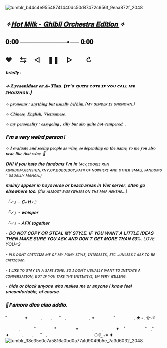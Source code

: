 ![tumblr_b44c4e95548741440dc50d87472c956f_9eaa872f_2048](https://github.com/lycaenidaer/lycaenidaer/assets/156435861/52688730-fbc9-4acf-933c-5a2ac44c387a)
  ## *✧[𝐇𝐨𝐭 𝐌𝐢𝐥𝐤 - 𝐆𝐡𝐢𝐛𝐥𝐢 𝐎𝐫𝐜𝐡𝐞𝐬𝐭𝐫𝐚 𝐄𝐝𝐢𝐭𝐢𝐨𝐧 ](https://youtu.be/4LotIRFH_mw?si=9lPl9JsRpLjtHcz-)✧* ㅤㅤ ㅤㅤ 
  ## 𝟎:𝟎𝟎 ──────────•── 𝟎:𝟎𝟎
  ##  ♥︎ㅤ ⇆ㅤ ◁ㅤ ❚❚ ㅤ▷ ㅤㅤ↻﻿
  *𝐛𝐫𝐢𝐞𝐟𝐥𝐲 :*
  ### *⟢ 𝐋𝐲𝐜𝐚𝐞𝐧𝐢𝐝𝐚𝐞𝐫 𝐨𝐫 𝐀-𝐓𝐢𝐚𝐧.* *(ɪᴛ's qᴜɪᴛᴇ ᴄᴜᴛᴇ ɪꜰ ʏᴏᴜ ᴄᴀʟʟ ᴍᴇ ᴢʜᴏᴜᴢʜᴏᴜ.)*

*⟢ 𝐩𝐫𝐨𝐧𝐨𝐮𝐧𝐬 : 𝐚𝐧𝐲𝐭𝐡𝐢𝐧𝐠 𝐛𝐮𝐭 𝐮𝐬𝐮𝐚𝐥𝐥𝐲 𝐡𝐞/𝐡𝐢𝐦. (ᴍʏ ɢᴇɴᴅᴇʀ ɪs ᴜɴᴋɴᴏᴡɴ.)*

*⟢ 𝐂𝐡𝐢𝐧𝐞𝐬𝐞, 𝐄𝐧𝐠𝐥𝐢𝐬𝐡, 𝐕𝐢𝐞𝐭𝐧𝐚𝐦𝐞𝐬𝐞.*

*⟢ 𝐦𝐲 𝐩𝐞𝐫𝐬𝐨𝐧𝐚𝐥𝐢𝐭𝐲 : 𝐞𝐚𝐬𝐲𝐠𝐨𝐢𝐧𝐠 , 𝐬𝐢𝐥𝐥𝐲 𝐛𝐮𝐭 𝐚𝐥𝐬𝐨 𝐪𝐮𝐢𝐭𝐞 𝐡𝐨𝐭-𝐭𝐞𝐦𝐩𝐞𝐫𝐞𝐝...*
 
  ### *𝐈'𝐦 𝐚 𝐯𝐞𝐫𝐲 𝐰𝐞𝐢𝐫𝐝 𝐩𝐞𝐫𝐬𝐨𝐧 !*

*⟢ 𝐈 𝐞𝐯𝐚𝐥𝐮𝐚𝐭𝐞 𝐚𝐧𝐝 𝐬𝐞𝐞𝐢𝐧𝐠 𝐩𝐞𝐨𝐩𝐥𝐞 𝐚𝐬 𝐰𝐢𝐧𝐞, 𝐬𝐨 𝐝𝐞𝐩𝐞𝐧𝐝𝐢𝐧𝐠 𝐨𝐧 𝐭𝐡𝐞 𝐧𝐚𝐦𝐞, 𝐭𝐨 𝐦𝐞 𝐲𝐨𝐮 𝐚𝐥𝐬𝐨 𝐭𝐚𝐬𝐭𝐞 𝐥𝐢𝐤𝐞 𝐭𝐡𝐚𝐭 𝐰𝐢𝐧𝐞. 🍷*

*𝐃𝐍𝐈 𝐢𝐟 𝐲𝐨𝐮 𝐡𝐚𝐭𝐞 𝐭𝐡𝐞 𝐟𝐚𝐧𝐝𝐨𝐦𝐬 𝐈'𝐦 𝐢𝐧 (ᴀᴏᴠ,ᴄᴏᴏᴋɪᴇ ʀᴜɴ ᴋɪɴɢᴅᴏᴍ,ɢᴇɴsʜɪɴ,ᴋɴʏ,ᴏᴘ,ʙᴏʙᴏɪʙᴏʏ,ᴘᴀᴛʜ ᴏꜰ ɴᴏᴡʜᴇʀᴇ ᴀɴᴅ ᴏᴛʜᴇʀ sᴍᴀʟʟ ꜰᴀɴᴅᴏᴍs ⁻ ᴜsᴜᴀʟʟʏ ᴍᴀɴɢᴀ.)*

*𝐦𝐚𝐢𝐧𝐥𝐲 𝐚𝐩𝐩𝐞𝐚𝐫 𝐢𝐧 𝐡𝐨𝐲𝐨𝐯𝐞𝐫𝐬𝐞 𝐨𝐫 𝐛𝐞𝐚𝐜𝐡 𝐚𝐫𝐞𝐚𝐬 𝐢𝐧 𝐕𝐢𝐞𝐭 𝐬𝐞𝐫𝐯𝐞𝐫, 𝐨𝐟𝐭𝐞𝐧 𝐠𝐨 𝐞𝐥𝐬𝐞𝐰𝐡𝐞𝐫𝐞 𝐭𝐨𝐨. (ɪ'ᴍ ᴀʟᴍᴏsᴛ ᴇᴠᴇʀʏᴡʜᴇʀᴇ ᴏɴ ᴛʜᴇ ᴍᴀᴘ ʜᴇʜᴇʜᴇ...)*

*「✓」- 𝐂+𝐇 ‹𝟹*

*「✓」- 𝐰𝐡𝐢𝐬𝐩𝐞𝐫*

*「✓」- 𝐀𝐅𝐊 𝐭𝐨𝐠𝐞𝐭𝐡𝐞𝐫*

*- 𝐃𝐎 𝐍𝐎𝐓 𝐂𝐎𝐏𝐘 𝐎𝐑 𝐒𝐓𝐄𝐀𝐋 𝐌𝐘 𝐒𝐓𝐘𝐋𝐄. 𝐈𝐅 𝐘𝐎𝐔 𝐖𝐀𝐍𝐓 𝐀 𝐋𝐈𝐓𝐓𝐋𝐄 𝐈𝐃𝐄𝐀𝐒 𝐓𝐇𝐄𝐍 𝐌𝐀𝐊𝐄 𝐒𝐔𝐑𝐄 𝐘𝐎𝐔 𝐀𝐒𝐊 𝐀𝐍𝐃 𝐃𝐎𝐍'𝐓 𝐆𝐄𝐓 𝐌𝐎𝐑𝐄 𝐓𝐇𝐀𝐍 𝟔𝟎%. LOVE YOU<3*

*- ᴘʟs ᴅᴏɴᴛ ᴄʀɪᴛɪᴄɪᴢᴇ ᴍᴇ ᴏꜰ ᴍʏ ᴘᴏɴʏ sᴛʏʟᴇ, ɪɴᴛᴇʀᴇsᴛs, ᴇᴛᴄ...ᴜɴʟᴇss ɪ ᴀsᴋ ᴛᴏ ʙᴇ ᴄʀɪᴛɪqᴜᴇᴅ.*

*- ɪ ʟɪᴋᴇ ᴛᴏ sᴛᴀʏ ɪɴ ᴀ sᴀꜰᴇ ᴢᴏɴᴇ, sᴏ ɪ ᴅᴏɴ'ᴛ ᴜsᴜᴀʟʟʏ ᴡᴀɴᴛ ᴛᴏ ɪɴɪᴛɪᴀᴛᴇ ᴀ ᴄᴏɴᴠᴇʀsᴀᴛɪᴏɴ, ʙᴜᴛ ɪꜰ ʏᴏᴜ ᴛᴀᴋᴇ ᴛʜᴇ ɪɴɪᴛɪᴀᴛɪᴠᴇ, ɪᴍ ᴠᴇʀʏ ᴡɪʟʟɪɴɢ.*

*- 𝐡𝐢𝐝𝐞 𝐨𝐫 𝐛𝐥𝐨𝐜𝐤 𝐚𝐧𝐲𝐨𝐧𝐞 𝐰𝐡𝐨 𝐦𝐚𝐤𝐞𝐬 𝐦𝐞 𝐨𝐫 𝐚𝐧𝐲𝐨𝐧𝐞 𝐈 𝐤𝐧𝐨𝐰 𝐟𝐞𝐞𝐥 𝐮𝐧𝐜𝐨𝐦𝐟𝐨𝐫𝐭𝐚𝐛𝐥𝐞, 𝐨𝐟 𝐜𝐨𝐮𝐫𝐬𝐞.*

### *💋𝐥'𝐚𝐦𝐨𝐫𝐞 𝐝𝐢𝐜𝐞 𝐜𝐢𝐚𝐨 𝐚𝐝𝐝𝐢𝐨.*
 
˚　　　　✦　　　.　　. 　 ˚　.　　　　　 . ✦　　　 　˚　　　　 . ★⋆. ࿐࿔ 
　　　.   　　˚　　 　　*　　 　　✦　　　.　　.　　　✦　˚ 　　　　 ˚　.˚　　　　✦　　　.　　. 　 ˚　.　　　　 　　 　　　　        ੈ✧̣̇˳·˖✶   ✦　　
![tumblr_38e35e0c7a5816a0bd0a77a1d9049b5e_7a3d6032_2048](https://github.com/lycaenidaer/lycaenidaer/assets/156435861/308a24e7-5570-43f5-9a31-3a29f748daad)






                     
